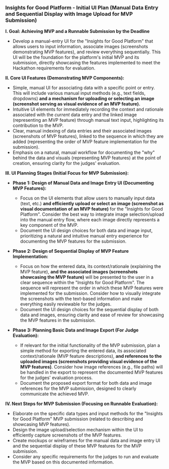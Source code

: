 ### Insights for Good Platform - Initial UI Plan (Manual Data Entry and Sequential Display with Image Upload for MVP Submission)

**I. Goal: Achieving MVP and a Runnable Submission by the Deadline**

* Develop a manual-entry UI for the "Insights for Good Platform" that allows users to input information, associate images (screenshots demonstrating MVP features), and review everything sequentially. This UI will be the foundation for the platform's initial MVP and its submission, directly showcasing the features implemented to meet the Hackathon requirements for evaluation.

**II. Core UI Features (Demonstrating MVP Components):**

* Simple, manual UI for associating data with a specific point or entry. This will include various manual input methods (e.g., text fields, dropdowns) **and a mechanism for uploading or selecting an image (screenshot serving as visual evidence of an MVP feature).**
* Intuitive UI elements for immediately recording the context and rationale associated with the *current* data entry and the linked image (representing an MVP feature) through manual text input, highlighting its contribution to the MVP.
* Clear, manual indexing of data entries and their associated images (screenshots of MVP features), linked to the sequence in which they are added (representing the order of MVP feature implementation for the submission).
* Emphasis on a natural, manual workflow for documenting the "why" behind the data and visuals (representing MVP features) at the point of creation, ensuring clarity for the judges' evaluation.

**III. UI Planning Stages (Initial Focus for MVP Submission):**

* **Phase 1: Design of Manual Data and Image Entry UI (Documenting MVP Features):**
    * Focus on the UI elements that allow users to manually input data (text, etc.) **and efficiently upload or select an image (screenshot as visual documentation of an MVP feature)** for the "Insights for Good Platform". Consider the best way to integrate image selection/upload into the manual entry flow, where each image directly represents a key component of the MVP.
    * Document the UI design choices for both data and image input, prioritizing a natural and intuitive manual entry experience for documenting the MVP features for the submission.

* **Phase 2: Design of Sequential Display of MVP Feature Implementation:**
    * Focus on how the entered data, its context/rationale (explaining the MVP feature), **and the associated images (screenshots showcasing the MVP feature)** will be presented to the user in a clear sequence within the "Insights for Good Platform". The sequence will represent the order in which these MVP features were implemented for the submission. Consider how to visually integrate the screenshots with the text-based information and make everything easily reviewable for the judges.
    * Document the UI design choices for the sequential display of both data and images, ensuring clarity and ease of review for showcasing the MVP features in the submission.

* **Phase 3: Planning Basic Data and Image Export (For Judge Evaluation):**
    * If relevant for the initial functionality of the MVP submission, plan a simple method for exporting the entered data, its associated context/rationale (MVP feature descriptions), **and references to the uploaded images (screenshots providing visual evidence of the MVP features)**. Consider how image references (e.g., file paths) will be handled in the export to represent the documented MVP features for the judges' evaluation process.
    * Document the proposed export format for both data and image references for the MVP submission, designed to clearly communicate the achieved MVP.

**IV. Next Steps for MVP Submission (Focusing on Runnable Evaluation):**

* Elaborate on the specific data types and input methods for the "Insights for Good Platform" MVP submission (related to describing and showcasing MVP features).
* Design the image upload/selection mechanism within the UI to efficiently capture screenshots of the MVP features.
* Create mockups or wireframes for the manual data and image entry UI and the sequential display of these MVP features for the MVP submission.
* Consider any specific requirements for the judges to run and evaluate the MVP based on this documented information.
